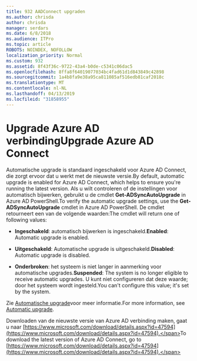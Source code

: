 ```yaml
---
title: 932 AADConnect upgraden
ms.author: chrisda
author: chrisda
manager: serdars
ms.date: 6/8/2018
ms.audience: ITPro
ms.topic: article
ROBOTS: NOINDEX, NOFOLLOW
localization_priority: Normal
ms.custom: 932
ms.assetid: 8f43f36c-9722-43a4-b0de-c5341c06dac5
ms.openlocfilehash: 8ffa8f64019077034bc4fad61d1d843849c42898
ms.sourcegitcommit: 1a4b8fa9e38a95ca811085af516edb81caf2018c
ms.translationtype: MT
ms.contentlocale: nl-NL
ms.lasthandoff: 04/13/2019
ms.locfileid: "31858955"
---
```

# <a name="upgrade-azure-ad-connect"></a><span data-ttu-id="f190f-102">Upgrade Azure AD verbinding</span><span class="sxs-lookup"><span data-stu-id="f190f-102">Upgrade Azure AD Connect</span></span>

<span data-ttu-id="f190f-103">Automatische upgrade is standaard ingeschakeld voor Azure AD Connect, die zorgt ervoor dat u werkt met de nieuwste versie.</span><span class="sxs-lookup"><span data-stu-id="f190f-103">By default, automatic upgrade is enabled for Azure AD Connect, which helps to ensure you're running the latest version.</span></span> <span data-ttu-id="f190f-104">Als u wilt controleren of de instellingen voor automatisch bijwerken, gebruikt u de cmdlet **Get-ADSyncAutoUpgrade** in Azure AD PowerShell.</span><span class="sxs-lookup"><span data-stu-id="f190f-104">To verify the automatic upgrade settings, use the **Get-ADSyncAutoUpgrade** cmdlet in Azure AD PowerShell.</span></span> <span data-ttu-id="f190f-105">De cmdlet retourneert een van de volgende waarden:</span><span class="sxs-lookup"><span data-stu-id="f190f-105">The cmdlet will return one of following values:</span></span> 

- <span data-ttu-id="f190f-106">**Ingeschakeld**: automatisch bijwerken is ingeschakeld.</span><span class="sxs-lookup"><span data-stu-id="f190f-106">**Enabled**: Automatic upgrade is enabled.</span></span>

- <span data-ttu-id="f190f-107">**Uitgeschakeld**: Automatische upgrade is uitgeschakeld.</span><span class="sxs-lookup"><span data-stu-id="f190f-107">**Disabled**: Automatic upgrade is disabled.</span></span>

- <span data-ttu-id="f190f-108">**Onderbroken**: het systeem is niet langer in aanmerking voor automatische upgrades.</span><span class="sxs-lookup"><span data-stu-id="f190f-108">**Suspended**: The system is no longer eligible to receive automatic upgrades.</span></span> <span data-ttu-id="f190f-109">U kunt niet configureren dat deze waarde; door het systeem wordt ingesteld.</span><span class="sxs-lookup"><span data-stu-id="f190f-109">You can't configure this value; it's set by the system.</span></span> 

<span data-ttu-id="f190f-110">Zie [Automatische upgrade](https://docs.microsoft.com/azure/active-directory/connect/active-directory-aadconnect-feature-automatic-upgrade)voor meer informatie.</span><span class="sxs-lookup"><span data-stu-id="f190f-110">For more information, see [Automatic upgrade](https://docs.microsoft.com/azure/active-directory/connect/active-directory-aadconnect-feature-automatic-upgrade).</span></span>

<span data-ttu-id="f190f-111">Downloaden van de nieuwste versie van Azure AD verbinding maken, gaat u naar [https://www.microsoft.com/download/details.aspx?id=47594](https://www.microsoft.com/download/details.aspx?id=47594).</span><span class="sxs-lookup"><span data-stu-id="f190f-111">To download the latest version of Azure AD Connect, go to [https://www.microsoft.com/download/details.aspx?id=47594](https://www.microsoft.com/download/details.aspx?id=47594).</span></span>
